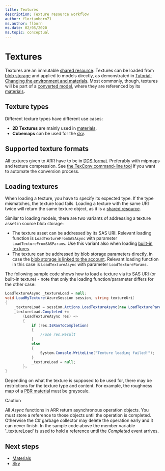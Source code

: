 ```yaml
---
title: Textures
description: Texture resource workflow
author: florianborn71
ms.author: flborn
ms.date: 02/05/2020
ms.topic: conceptual
---
```


# Textures

Textures are an immutable [shared resource](../concepts/lifetime.md). Textures can be loaded from [blob storage](../how-tos/conversion/blob-storage.md) and applied to models directly, as demonstrated in [Tutorial: Changing the environment and materials](../tutorials/unity/changing-environment-and-materials.md). Most commonly, though, textures will be part of a [converted model](../how-tos/conversion/model-conversion.md), where they are referenced by its [materials](materials.md).

## Texture types

Different texture types have different use cases:

* **2D Textures** are mainly used in [materials](materials.md).
* **Cubemaps** can be used for the [sky](../overview/features/sky.md).

## Supported texture formats

All textures given to ARR have to be in [DDS format](https://en.wikipedia.org/wiki/DirectDraw_Surface). Preferably with mipmaps and texture compression. See [the TexConv command-line tool](../resources/tools/tex-conv.md) if you want to automate the conversion process.

## Loading textures

When loading a texture, you have to specify its expected type. If the type mismatches, the texture load fails.
Loading a texture with the same URI twice will return the same texture object, as it is a [shared resource](../concepts/lifetime.md).

Similar to loading models, there are two variants of addressing a texture asset in source blob storage:

* The texture asset can be addressed by its SAS URI. Relevant loading function is `LoadTextureFromSASAsync` with parameter `LoadTextureFromSASParams`. Use this variant also when loading [built-in textures](../overview/features/sky.md#built-in-environment-maps).
* The texture can be addressed by blob storage parameters directly, in case the [blob storage is linked to the account](../how-tos/create-an-account.md#link-storage-accounts). Relevant loading function in this case is `LoadTextureAsync` with parameter `LoadTextureParams`.

The following sample code shows how to load a texture via its SAS URI (or built-in texture) - note that only the loading function/parameter differs for the other case:

``` cs
LoadTextureAsync _textureLoad = null;
void LoadMyTexture(AzureSession session, string textureUri)
{
    _textureLoad = session.Actions.LoadTextureAsync(new LoadTextureParams(textureUri, TextureType.Texture2D));
    _textureLoad.Completed +=
        (LoadTextureAsync res) =>
        {
            if (res.IsRanToCompletion)
            {
                //use res.Result
            }
            else
            {
                System.Console.WriteLine("Texture loading failed!");
            }
            _textureLoad = null;
        };
}
```

Depending on what the texture is supposed to be used for, there may be restrictions for the texture type and content. For example, the roughness map of a [PBR material](../overview/features/pbr-materials.md) must be grayscale.

> [!CAUTION]
> All *Async* functions in ARR return asynchronous operation objects. You must store a reference to those objects until the operation is completed. Otherwise the C# garbage collector may delete the operation early and it can never finish. In the sample code above the member variable '_textureLoad' is used to hold a reference until the *Completed* event arrives.

## Next steps

* [Materials](materials.md)
* [Sky](../overview/features/sky.md)
